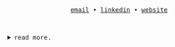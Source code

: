 <p align="center">
    <samp>
        <a href="mailto:yehezkieldio@proton.me" target="_blank">email</a> &#8226;
        <a href="https://www.linkedin.com/in/yehezkiel-dio/" target="_blank">linkedin</a> &#8226;
        <a href="https://eliziel.vercel.app" target="_blank">website</a>
    </samp>
</p>

<h2></h2><br>

<details align="left">
<summary><samp>read more.</samp></summary>

<br>

<p align="left">
    <samp>
      <em>technology stack.</em>
      <br>
   </samp><br>
   <img height="25px" src="https://img.shields.io/badge/HTML5-E34F26?style=for-the-badge&logo=html5&logoColor=white" alt="HTML">
   <img height="25px" src="https://img.shields.io/badge/CSS3-1572B6?style=for-the-badge&logo=css3&logoColor=white" alt="CSS3">
   <img height="25px" src="https://img.shields.io/badge/SASS-hotpink.svg?style=for-the-badge&logo=SASS&logoColor=white" alt="SASS">
   <img height="25px" src="https://img.shields.io/badge/javascript-%23323330.svg?style=for-the-badge&logo=javascript&logoColor=%23F7DF1E" alt="JAVASCRIPT">
   <img height="25px" src="https://img.shields.io/badge/typescript-%23007ACC.svg?style=for-the-badge&logo=typescript&logoColor=white" alt="TYPESCRIPT">
   <img height="25px" src="https://img.shields.io/badge/php-%23777BB4.svg?style=for-the-badge&logo=php&logoColor=white" alt="PHP">
   <img height="25px" src="https://img.shields.io/badge/go-%2300ADD8.svg?style=for-the-badge&logo=go&logoColor=white" alt="GO">
   <br>
   <img height="25px" src="https://img.shields.io/badge/node.js-6DA55F?style=for-the-badge&logo=node.js&logoColor=white" alt="NODEJS">
   <img height="25px" src="https://img.shields.io/badge/Next-black?style=for-the-badge&logo=next.js&logoColor=white" alt="NEXT">
   <img height="25px" src="https://img.shields.io/badge/vite-%23646CFF.svg?style=for-the-badge&logo=vite&logoColor=white" alt="VITE">
   <img height="25px" src="https://img.shields.io/badge/react-%2320232a.svg?style=for-the-badge&logo=react&logoColor=%2361DAFB" alt="REACT">
   <img height="25px" src="https://img.shields.io/badge/nestjs-%23E0234E.svg?style=for-the-badge&logo=nestjs&logoColor=white" alt="NESTJS">
   <img height="25px" src="https://img.shields.io/badge/express.js-%23404d59.svg?style=for-the-badge&logo=express&logoColor=%2361DAFB" alt="EXPRESS">
   <img height="25px" src="https://img.shields.io/badge/fastify-%23000000.svg?style=for-the-badge&logo=fastify&logoColor=white" alt="FASTIFY">
   <br>
   <img height="25px" src="https://img.shields.io/badge/laravel-%23FF2D20.svg?style=for-the-badge&logo=laravel&logoColor=white" alt="LARAVEL">
   <img height="25px" src="https://img.shields.io/badge/Electron-191970?style=for-the-badge&logo=Electron&logoColor=white" alt="ELECTRON">
   <img height="25px" src="https://img.shields.io/badge/Flutter-%2302569B.svg?style=for-the-badge&logo=Flutter&logoColor=white" alt="FLUTTER">
   <br>
   <img height="25px" src="https://img.shields.io/badge/Prisma-3982CE?style=for-the-badge&logo=Prisma&logoColor=white" alt="PRISMA">
   <img height="25px" src="https://img.shields.io/badge/mysql-%2300f.svg?style=for-the-badge&logo=mysql&logoColor=white" alt="MYSQL">
   <img height="25px" src="https://img.shields.io/badge/MariaDB-003545?style=for-the-badge&logo=mariadb&logoColor=white" alt="MARIADB">
   <img height="25px" src="https://img.shields.io/badge/postgres-%23316192.svg?style=for-the-badge&logo=postgresql&logoColor=white" alt="POSTGRES">
   <img height="25px" src="https://img.shields.io/badge/MongoDB-%234ea94b.svg?style=for-the-badge&logo=mongodb&logoColor=white" alt="MONGODB">
   <img height="25px" src="https://img.shields.io/badge/sqlite-%2307405e.svg?style=for-the-badge&logo=sqlite&logoColor=white" alt="SQLITE">
   <br>
   <img height="25px" src="https://img.shields.io/badge/bootstrap-%238511FA.svg?style=for-the-badge&logo=bootstrap&logoColor=white" alt="BOOTSTRAP">
   <img height="25px" src="https://img.shields.io/badge/bulma-00D0B1?style=for-the-badge&logo=bulma&logoColor=white" alt="BULMA">
   <img height="25px" src="https://img.shields.io/badge/chakra-%234ED1C5.svg?style=for-the-badge&logo=chakraui&logoColor=white" alt="CHAKRA">
   <img height="25px" src="https://img.shields.io/badge/tailwindcss-%2338B2AC.svg?style=for-the-badge&logo=tailwind-css&logoColor=white" alt="TAILWINDCSS">
   <br>
   <img height="25px" src="https://img.shields.io/badge/redis-%23DD0031.svg?style=for-the-badge&logo=redis&logoColor=white" alt="REDIS">
   <img height="25px" src="https://img.shields.io/badge/Apache%20Kafka-000?style=for-the-badge&logo=apachekafka" alt="KAKA">
   <img height="25px" src="https://img.shields.io/badge/Rabbitmq-FF6600?style=for-the-badge&logo=rabbitmq&logoColor=white" alt="RABBITMQ">
   <br>
   <img height="25px" src="https://img.shields.io/badge/Windows-0078D6?style=for-the-badge&logo=windows&logoColor=white" alt="WINDOWS">
   <img height="25px" src="https://img.shields.io/badge/Arch%20Linux-1793D1?logo=arch-linux&logoColor=fff&style=for-the-badge" alt="ARCHLINUX">
   <img height="25px" src="https://img.shields.io/badge/docker-%230db7ed.svg?style=for-the-badge&logo=docker&logoColor=white" alt="DOCKER">
   <br>
   <img height="25px" src="https://img.shields.io/badge/nx-143055?style=for-the-badge&logo=nx&logoColor=white" alt="NX">
   <img height="25px" src="https://img.shields.io/badge/github%20actions-%232671E5.svg?style=for-the-badge&logo=githubactions&logoColor=white" alt="GITHUB-ACTIONS">
   <img height="25px" src="https://img.shields.io/badge/circle%20ci-%23161616.svg?style=for-the-badge&logo=circleci&logoColor=white" alt="CIRCLECI">
   <br>
   <img height="25px" src="https://img.shields.io/badge/VS%20Code%20Insiders-35b393.svg?style=for-the-badge&logo=visual-studio-code&logoColor=white" alt="VSCODE">
   <img height="25px" src="https://img.shields.io/badge/GoLand-0f0f0f?&style=for-the-badge&logo=goland&logoColor=white" alt="GOLAND">
</p>

<h2></h2><br>

<p align="left">
    <samp>
      <em>github metrics.</em>
      <br>
   </samp><br>
   <div align="left">

[<img width="390" align="left" alt="Hi" src="https://gist.githubusercontent.com/elizielx/e7b5366719c4e5aaacb3cad1fbc60b5a/raw/general.svg">](#)

[<img width="400" align="left" alt="How are you?" src="https://gist.githubusercontent.com/elizielx/e7b5366719c4e5aaacb3cad1fbc60b5a/raw/achievements.svg">](#)

   </div>

</p>

